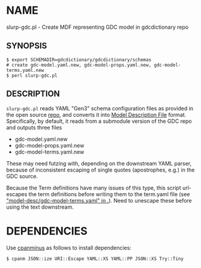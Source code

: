 # NAME

slurp-gdc.pl - Create MDF representing GDC model in gdcdictionary repo

## SYNOPSIS

    $ export SCHEMADIR=gdcdictionary/gdcdictionary/schemas
    # create gdc-model.yaml.new, gdc-model-props.yaml.new, gdc-model-terms.yaml.new
    $ perl slurp-gdc.pl

## DESCRIPTION

`slurp-gdc.pl` reads YAML "Gen3" schema configuration files as provided in
the open source [repo](https://github.com/NCI-GDC/gdcdictionary), and 
converts it into [Model Description File](https://github.com/CBIIT/bento-mdf)
format. Specifically, by default, it reads from a submodule version of the
GDC repo and outputs three files

- gdc-model.yaml.new
- gdc-model-props.yaml.new
- gdc-model-terms.yaml.new

These may need futzing with, depending on the downstream YAML parser, because
of inconsistent escaping of single quotes (apostrophes, e.g.) in the GDC source.

Because the Term definitions have many issues of this type, 
this script url-escapes the term 
definitions before writing them to the term.yaml file (see ["model-desc/gdc-model-terms.yaml" in .](./model-desc/gdc-model-terms.yaml)).
Need to unescape these before using the text downstream.

# DEPENDENCIES

Use [cpanminus](https://cpanmin.us) as follows to install dependencies:

    $ cpanm JSON::ize URI::Escape YAML::XS YAML::PP JSON::XS Try::Tiny
